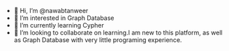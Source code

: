 - 👋 Hi, I’m @nawabtanweer
- 👀 I’m interested in Graph Database
- 🌱 I’m currently learning Cypher
- 💞️ I’m looking to collaborate on learning.I am new to this platform, as well as Graph Database with very little programing experience.

<!---
nawabtanweer/nawabtanweer is a ✨ special ✨ repository because its `README.md` (this file) appears on your GitHub profile.
You can click the Preview link to take a look at your changes.
--->
